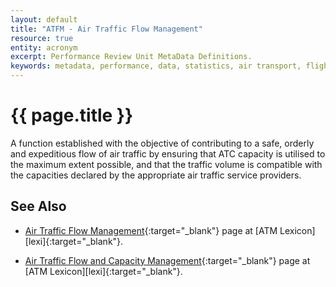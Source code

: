 ```yaml
---
layout: default
title: "ATFM - Air Traffic Flow Management"
resource: true
entity: acronym
excerpt: Performance Review Unit MetaData Definitions.
keywords: metadata, performance, data, statistics, air transport, flights, europe, ATFM
---
```

# {{ page.title }}

A function established with the objective of contributing to a safe,
orderly and expeditious flow of air traffic by ensuring that ATC capacity
is utilised to the maximum extent possible, and that the traffic volume
is compatible with the capacities declared by the appropriate air traffic
service providers.

## See Also

* [Air Traffic Flow Management][atfmLEXI]{:target="_blank"}
  page at [ATM Lexicon][lexi]{:target="_blank"}.

* [Air Traffic Flow and Capacity Management][atfcmLEXI]{:target="_blank"}
  page at [ATM Lexicon][lexi]{:target="_blank"}.

[atfmLEXI]: <https://ext.eurocontrol.int/lexicon/index.php/Air_Traffic_Flow_Management> "Air Traffic Flow Management - ATM Lexicon"
[atfcmLEXI]: <https://ext.eurocontrol.int/lexicon/index.php/Air_Traffic_Flow_and_Capacity_Management> "Air Traffic Flow and Capacity Management - ATM Lexicon"